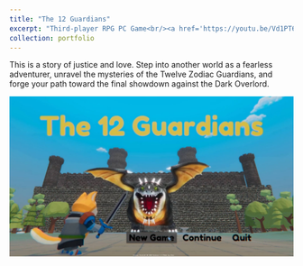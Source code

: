 ```yaml
---
title: "The 12 Guardians"
excerpt: "Third-player RPG PC Game<br/><a href='https://youtu.be/Vd1PT6b3p88'><img src='/images/The12guardians.jpg'></a>"
collection: portfolio
---
```


This is a story of justice and love. Step into another world as a fearless adventurer, unravel the mysteries of the Twelve Zodiac Guardians, and forge your path toward the final showdown against the Dark Overlord.

[![A game screenshot with a link to the game demo video](/images/The12guardians.jpg)](https://youtu.be/Vd1PT6b3p88)
